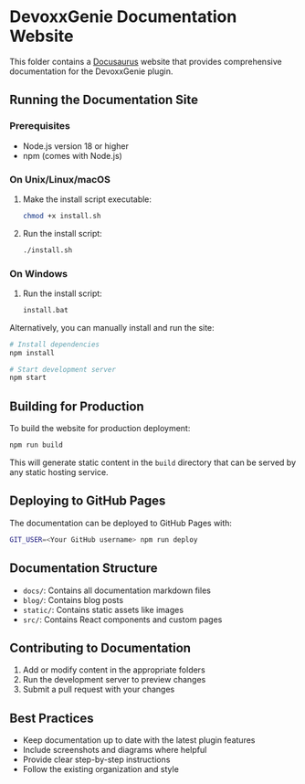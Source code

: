 # DevoxxGenie Documentation Website

This folder contains a [Docusaurus](https://docusaurus.io/) website that provides comprehensive documentation for the DevoxxGenie plugin.

## Running the Documentation Site

### Prerequisites

- Node.js version 18 or higher
- npm (comes with Node.js)

### On Unix/Linux/macOS

1. Make the install script executable:
   ```bash
   chmod +x install.sh
   ```

2. Run the install script:
   ```bash
   ./install.sh
   ```

### On Windows

1. Run the install script:
   ```cmd
   install.bat
   ```

Alternatively, you can manually install and run the site:

```bash
# Install dependencies
npm install

# Start development server
npm start
```

## Building for Production

To build the website for production deployment:

```bash
npm run build
```

This will generate static content in the `build` directory that can be served by any static hosting service.

## Deploying to GitHub Pages

The documentation can be deployed to GitHub Pages with:

```bash
GIT_USER=<Your GitHub username> npm run deploy
```

## Documentation Structure

- `docs/`: Contains all documentation markdown files
- `blog/`: Contains blog posts
- `static/`: Contains static assets like images
- `src/`: Contains React components and custom pages

## Contributing to Documentation

1. Add or modify content in the appropriate folders
2. Run the development server to preview changes
3. Submit a pull request with your changes

## Best Practices

- Keep documentation up to date with the latest plugin features
- Include screenshots and diagrams where helpful
- Provide clear step-by-step instructions
- Follow the existing organization and style
